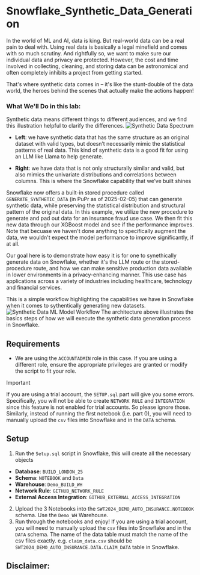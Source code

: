 # Snowflake_Synthetic_Data_Generation
In the world of ML and AI, data is king. But real-world data can be a real pain to deal with. Using real data is basically a legal minefield and comes with so much scrutiny. And rightfully so, we want to make sure our individual data and privacy are protected. However, the cost and time involved in collecting, cleaning, and storing data can be astronomical and often completely inhibits a project from getting started.

That's where synthetic data comes in – it's like the stunt-double of the data world, the heroes behind the scenes that actually make the actions happen!

### What We'll Do in this lab:

Synthetic data means different things to different audiences, and we find this illustration helpful to clarify the differences. 
![Synthetic Data Spectrum](https://github.com/user-attachments/assets/fa33d863-71b4-4d00-b48a-7bf654c9eaf8)
- **Left**: we have synthetic data that has the same structure as an original dataset with valid types, but doesn’t necessarily mimic the statistical patterns of real data. This kind of synthetic data is a good fit for using an LLM like Llama to help generate.

- **Right**: we have data that is not only structurally similar and valid, but also mimics the univariate distributions and correlations between columns. This is where the Snowflake capability that we’ve built shines

Snowflake now offers a built-in stored procedure called `GENERATE_SYNTHETIC_DATA` (in PuPr as of 2025-02-05) that can generate synthetic data, while preserving the statistical distribution and structural pattern of the original data. In this example, we utilize the new procedure to generate and pad out data for an insurance fraud use case. We then fit this new data through our XGBoost model and see if the performance improves. Note that becuase we haven't done anything to specifically augment the data, we wouldn't expect the model performance to improve significantly, if at all. 

Our goal here is to demonstrate how easy it is for one to synethically generate data on Snowflake, whether it's the LLM route or the stored-procedure route, and how we can make sensitive production data available in lower environments in a privacy-enhancing manner. This use case has applications across a variety of industries including healthcare, technology and financial services.

This is a simple workflow highlighting the capabilities we have in Snowflake when it comes to sythentically generating new datasets. 
![Synthetic Data ML Model Workflow](https://github.com/user-attachments/assets/12c327ab-1892-4b2f-b6e5-efea5f0e579b)
The architecture above illustrates the basics steps of how we will execute the synthetic data generation process in Snowflake. 

## Requirements
- We are using the `ACCOUNTADMIN` role in this case. If you are using a different role, ensure the appropriate privileges are granted or modify the script to fit your role.
> [!IMPORTANT]
> If you are using a trial account, the `SETUP.sql` part will give you some errors. Specifically, you will not be able to create `NETWORK RULE` and `INTEGRATION` since this feature is not enabled for trial accounts. So please ignore those. Similarly, instead of running the first notebook (i.e. part 0), you will need to manually upload the `csv` files into Snowflake and in the `DATA` schema.

## Setup
1. Run the `Setup.sql` script in Snowflake, this will create all the necessary objects
- **Database**: `BUILD_LONDON_25`
- **Schema**: `NOTEBOOK` and `Data`
- **Warehouse**: `Demo_BUILD_WH`
- **Network Rule**: `GITHUB_NETWORK_RULE`
- **External Access Integration**: `GITHUB_EXTERNAL_ACCESS_INTEGRATION`
2. Upload the 3 Notebooks into the `SWT2024_DEMO_AUTO_INSURANCE.NOTEBOOK` schema. Use the `Demo_WH` Warehouse.
3. Run through the notebooks and enjoy! If you are using a trial account, you will need to manually upload the `csv` files into Snowflake and in the `DATA` schema. The name of the data table must match the name of the csv files exactly. e.g. `claim_data.csv` should be `SWT2024_DEMO_AUTO_INSURANCE.DATA.CLAIM_DATA` table in Snowflake.

## Disclaimer:

